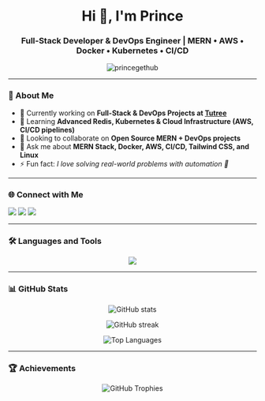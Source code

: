 <h1 align="center">Hi 👋, I'm Prince</h1>
<h3 align="center">
Full-Stack Developer & DevOps Engineer | MERN • AWS • Docker • Kubernetes • CI/CD  
</h3>

<p align="center">
  <img src="https://komarev.com/ghpvc/?username=princegethub&label=Profile%20views&color=0e75b6&style=flat" alt="princegethub" />
</p>

---

### 🚀 About Me  
- 🔭 Currently working on **Full-Stack & DevOps Projects at [Tutree](https://tutree.com/)**  
- 🌱 Learning **Advanced Redis, Kubernetes & Cloud Infrastructure (AWS, CI/CD pipelines)**  
- 👯 Looking to collaborate on **Open Source MERN + DevOps projects**  
- 💬 Ask me about **MERN Stack, Docker, AWS, CI/CD, Tailwind CSS, and Linux**  
- ⚡ Fun fact: *I love solving real-world problems with automation 🚀*  

---

### 🌐 Connect with Me  
<p align="left">
<a href="https://twitter.com/sdfsd" target="_blank"><img src="https://img.shields.io/badge/Twitter-1DA1F2?style=for-the-badge&logo=twitter&logoColor=white"/></a>
<a href="https://linkedin.com/in/prince-mishra-b61651320" target="_blank"><img src="https://img.shields.io/badge/LinkedIn-0077B5?style=for-the-badge&logo=linkedin&logoColor=white"/></a>
<a href="https://instagram.com/prince_mishra_372" target="_blank"><img src="https://img.shields.io/badge/Instagram-E4405F?style=for-the-badge&logo=instagram&logoColor=white"/></a>
</p>

---

### 🛠️ Languages and Tools  
<p align="center"> 
  <img src="https://skillicons.dev/icons?i=html,css,js,ts,react,redux,tailwind,bootstrap,nodejs,express,mongodb,postgres,mysql,redis,rabbitmq,kafka,docker,kubernetes,aws,jenkins,git,linux,java,c,figma,postman,grafana,nginx,androidstudio,reactnative" />
</p>

---

### 📊 GitHub Stats  
<p align="center">
  <img src="https://github-readme-stats.vercel.app/api?username=princegethub&show_icons=true&theme=tokyonight&hide_border=true" alt="GitHub stats" />
</p>

<p align="center">
  <img src="https://github-readme-streak-stats.herokuapp.com/?user=princegethub&theme=tokyonight&hide_border=true" alt="GitHub streak" />
</p>

<p align="center">
  <img src="https://github-readme-stats.vercel.app/api/top-langs/?username=princegethub&layout=compact&theme=tokyonight&hide_border=true" alt="Top Languages" />
</p>

---

### 🏆 Achievements  
<p align="center">
  <img src="https://github-profile-trophy.vercel.app/?username=princegethub&theme=onedark&no-frame=true&row=1&column=6" alt="GitHub Trophies" />
</p>
